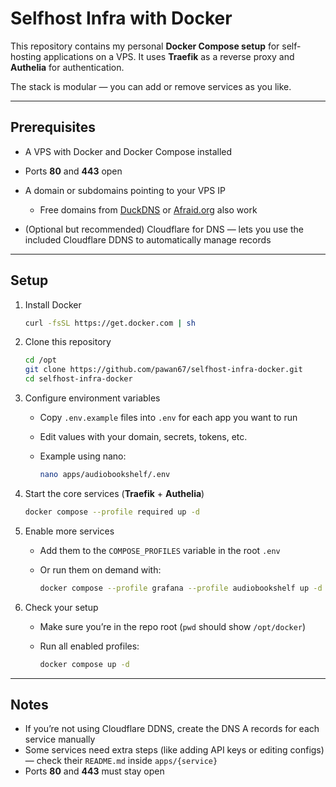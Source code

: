 # Selfhost Infra with Docker

This repository contains my personal **Docker Compose setup** for self-hosting applications on a VPS.
It uses **Traefik** as a reverse proxy and **Authelia** for authentication.

The stack is modular — you can add or remove services as you like.

---

## Prerequisites

- A VPS with Docker and Docker Compose installed
- Ports **80** and **443** open
- A domain or subdomains pointing to your VPS IP

  - Free domains from [DuckDNS](https://www.duckdns.org/) or [Afraid.org](https://afraid.org/) also work

- (Optional but recommended) Cloudflare for DNS — lets you use the included Cloudflare DDNS to automatically manage records

---

## Setup

1. Install Docker

   ```bash
   curl -fsSL https://get.docker.com | sh
   ```

2. Clone this repository

   ```bash
   cd /opt
   git clone https://github.com/pawan67/selfhost-infra-docker.git
   cd selfhost-infra-docker
   ```

3. Configure environment variables

   - Copy `.env.example` files into `.env` for each app you want to run
   - Edit values with your domain, secrets, tokens, etc.
   - Example using nano:

     ```bash
     nano apps/audiobookshelf/.env
     ```

4. Start the core services (**Traefik** + **Authelia**)

   ```bash
   docker compose --profile required up -d
   ```

5. Enable more services

   - Add them to the `COMPOSE_PROFILES` variable in the root `.env`
   - Or run them on demand with:

     ```bash
     docker compose --profile grafana --profile audiobookshelf up -d
     ```

6. Check your setup

   - Make sure you’re in the repo root (`pwd` should show `/opt/docker`)
   - Run all enabled profiles:

     ```bash
     docker compose up -d
     ```

---

## Notes

- If you’re not using Cloudflare DDNS, create the DNS A records for each service manually
- Some services need extra steps (like adding API keys or editing configs) — check their `README.md` inside `apps/{service}`
- Ports **80** and **443** must stay open
